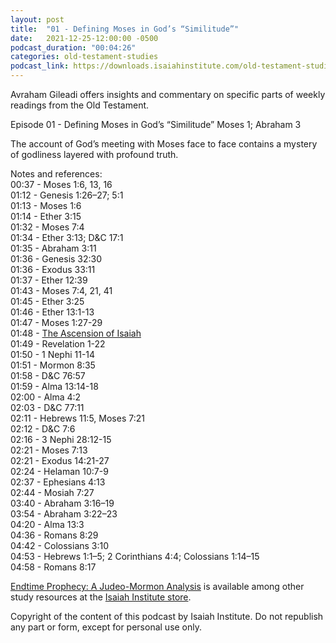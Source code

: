 ```yaml
---
layout: post
title:  "01 - Defining Moses in God’s “Similitude”"
date:   2021-12-25-12:00:00 -0500
podcast_duration: "00:04:26"
categories: old-testament-studies
podcast_link: https://downloads.isaiahinstitute.com/old-testament-studies/II-OT-01.mp3
---
```

Avraham Gileadi offers insights and commentary on specific parts of weekly readings from the Old Testament.

Episode 01 - Defining Moses in God’s “Similitude”
Moses 1; Abraham 3

The account of God’s meeting with Moses face to face contains a mystery of godliness layered with profound truth.

Notes and references:  
00:37 - Moses 1:6, 13, 16  
01:12 - Genesis 1:26–27; 5:1  
01:13 - Moses 1:6  
01:14 - Ether 3:15  
01:32 - Moses 7:4  
01:34 - Ether 3:13; D&C 17:1  
01:35 - Abraham 3:11  
01:36 - Genesis 32:30  
01:36 - Exodus 33:11  
01:37 - Ether 12:39  
01:43 - Moses 7:4, 21, 41  
01:45 - Ether 3:25  
01:46 - Ether 13:1-13  
01:47 - Moses 1:27-29  
01:48 - [The Ascension of Isaiah](http://www.earlychristianwritings.com/text/ascension.html)  
01:49 - Revelation 1-22  
01:50 - 1 Nephi 11-14  
01:51 - Mormon 8:35  
01:58 - D&C 76:57  
01:59 - Alma 13:14-18  
02:00 - Alma 4:2  
02:03 - D&C 77:11  
02:11 - Hebrews 11:5, Moses 7:21  
02:12 - D&C 7:6  
02:16 - 3 Nephi 28:12-15  
02:21 - Moses 7:13  
02:21 - Exodus 14:21-27  
02:24 - Helaman 10:7-9  
02:37 - Ephesians 4:13  
02:44 - Mosiah 7:27  
03:40 - Abraham 3:16–19  
03:54 - Abraham 3:22–23  
04:20 - Alma 13:3  
04:36 - Romans 8:29  
04:42 - Colossians 3:10  
04:53 - Hebrews 1:1–5; 2 Corinthians 4:4; Colossians 1:14–15  
04:58 - Romans 8:17  

[Endtime Prophecy: A Judeo-Mormon Analysis](https://isaiahinstitute.com/product/endtime-prophecy-a-judeo-mormon-analysis/) is available among other study resources at the [Isaiah Institute store](https://isaiahinstitute.com/store/).

Copyright of the content of this podcast by Isaiah Institute. Do not republish any part or form, except for personal use only.